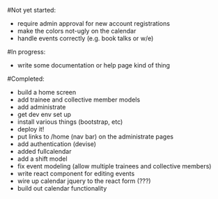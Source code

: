 #Not yet started: 

* require admin approval for new account registrations
* make the colors not-ugly on the calendar
* handle events correctly (e.g. book talks or w/e)

#In progress:

* write some documentation or help page kind of thing

#Completed:

* build a home screen
* add trainee and collective member models
* add administrate
* get dev env set up
* install various things (bootstrap, etc)
* deploy it!
* put links to /home (nav bar) on the administrate pages
* add authentication (devise)
* added fullcalendar
* add a shift model
* fix event modeling (allow multiple trainees and collective members)
* write react component for editing events
* wire up calendar jquery to the react form (???)
* build out calendar functionality
